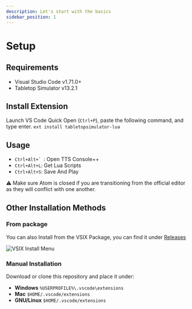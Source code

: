 ```yaml
---
description: Let's start with the basics
sidebar_position: 1
---
```


# Setup
## Requirements
- Visual Studio Code v1.71.0+
- Tabletop Simulator v13.2.1
## Install Extension
Launch VS Code Quick Open (`Ctrl+P`), paste the following command, and type enter.
`ext install tabletopsimulator-lua`
## Usage
- ``Ctrl+Alt+` ``: Open TTS Console++
- `Ctrl+Alt+L`: Get Lua Scripts
- `Ctrl+Alt+S`: Save And Play

<callout type="warn">
⚠️ Make sure Atom is closed if you are transitioning from the official editor as they will conflict with one another.
</callout>

## Other Installation Methods
### From package
You can also Install from the VSIX Package, you can find it under [Releases](https://github.com/rolandostar/tabletopsimulator-lua-vscode/releases/latest)

![VSIX Install Menu](https://raw.githubusercontent.com/rolandostar/tabletopsimulator-lua-vscode/main/media/docs/vsix.png)
### Manual Installation
Download or clone this repository and place it under:
- **Windows** `%USERPROFILE%\.vscode\extensions`
- **Mac** `$HOME/.vscode/extensions`
- **GNU/Linux** `$HOME/.vscode/extensions`
